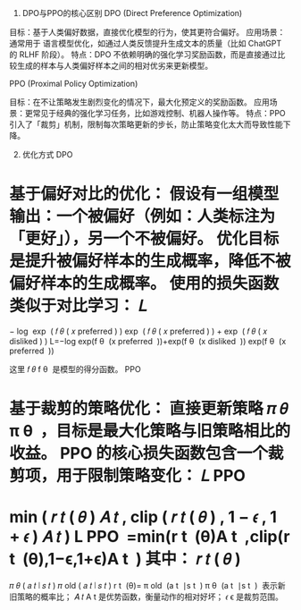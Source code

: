 1. DPO与PPO的核心区别
DPO (Direct Preference Optimization)

目标：基于人类偏好数据，直接优化模型的行为，使其更符合偏好。
应用场景：通常用于 语言模型优化，如通过人类反馈提升生成文本的质量（比如 ChatGPT 的 RLHF 阶段）。
特点：DPO 不依赖明确的强化学习奖励函数，而是直接通过比较生成的样本与人类偏好样本之间的相对优劣来更新模型。

PPO (Proximal Policy Optimization)

目标：在不让策略发生剧烈变化的情况下，最大化预定义的奖励函数。
应用场景：更常见于经典的强化学习任务，比如游戏控制、机器人操作等。
特点：PPO 引入了「裁剪」机制，限制每次策略更新的步长，防止策略变化太大而导致性能下降。

2. 优化方式
DPO

基于偏好对比的优化：
假设有一组模型输出：一个被偏好（例如：人类标注为「更好」），另一个不被偏好。
优化目标是提升被偏好样本的生成概率，降低不被偏好样本的生成概率。
使用的损失函数类似于对比学习：
𝐿
=
−
log
⁡
exp
⁡
(
𝑓
𝜃
(
𝑥
preferred
)
)
exp
⁡
(
𝑓
𝜃
(
𝑥
preferred
)
)
+
exp
⁡
(
𝑓
𝜃
(
𝑥
disliked
)
)
L=−log 
exp(f 
θ
​
 (x 
preferred
​
 ))+exp(f 
θ
​
 (x 
disliked
​
 ))
exp(f 
θ
​
 (x 
preferred
​
 ))
​
 
这里 
𝑓
𝜃
f 
θ
​
  是模型的得分函数。
PPO

基于裁剪的策略优化：
直接更新策略 
𝜋
𝜃
π 
θ
​
 ，目标是最大化策略与旧策略相比的收益。
PPO 的核心损失函数包含一个裁剪项，用于限制策略变化：
𝐿
PPO
=
min
⁡
(
𝑟
𝑡
(
𝜃
)
𝐴
𝑡
,
clip
(
𝑟
𝑡
(
𝜃
)
,
1
−
𝜖
,
1
+
𝜖
)
𝐴
𝑡
)
L 
PPO
​
 =min(r 
t
​
 (θ)A 
t
​
 ,clip(r 
t
​
 (θ),1−ϵ,1+ϵ)A 
t
​
 )
其中：
𝑟
𝑡
(
𝜃
)
=
𝜋
𝜃
(
𝑎
𝑡
∣
𝑠
𝑡
)
𝜋
old
(
𝑎
𝑡
∣
𝑠
𝑡
)
r 
t
​
 (θ)= 
π 
old
​
 (a 
t
​
 ∣s 
t
​
 )
π 
θ
​
 (a 
t
​
 ∣s 
t
​
 )
​
  表示新旧策略的概率比；
𝐴
𝑡
A 
t
​
  是优势函数，衡量动作的相对好坏；
𝜖
ϵ 是裁剪范围。


